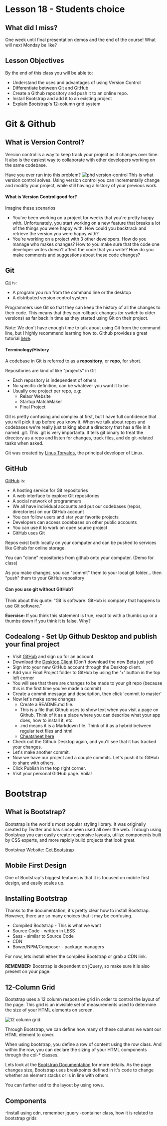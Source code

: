 # Lesson 18 - Students choice

## What did I miss?
One week until final presentation demos and the end of the course!  What will next Monday be like?

## Lesson Objectives
By the end of this class you will be able to:
* Understand the uses and advantages of using Version Control
* Differentiate between Git and GitHub
* Create a Github repository and push it to an online repo.
* Install Bootstrap and add it to an existing project
* Explain Bootstrap's 12-column grid system

Git & Github
=====

## What is Version Control?
Version control is a way to keep track your project as it changes over time.  It also is the easiest way to collaborate with other developers working on the same codebase.

Have you ever run into this problem? 
![phd version-control](phd101212s.png)
This is what version control solves.  Using version control you can incrementally change and modify your project, while still having a history of your previous work. 

#### What is Version Control good for?

Imagine these scenarios 
* You've been working on a project for weeks that you're pretty happy with.  Unfortunately, you start working on a new feature that breaks a lot of the things you were happy with.  How could you backtrack and retrieve the version you were happy with?
* You're working on a project with 3 other developers.  How do you manage who makes changes?  How to you make sure that the code one developer writes doesn't affect the code that you write?  How do you make comments and suggestions about these code changes?

## Git

[Git](https://git-scm.com/) is:

- A program you run from the command line or the desktop
- A distributed version control system

Programmers use Git so that they can keep the history of all the changes to their code. This means that they can rollback changes (or switch to older versions) as far back in time as they started using Git on their project.  

Note: We don't have enough time to talk about using Git from the command line, but I highly recommend learning how to. Github provides a great tutorial [here](https://try.github.io/).


#### Terminology/History

A codebase in Git is referred to as a **repository**, or **repo**, for short.

Repositories are kind of like "projects" in Git
  * Each repository is independent of others.
  * No specific definition, can be whatever you want it to be.
  * Usually one project per repo, e.g:
    * Relaxr Website
    * Startup MatchMaker
    * Final Project

Git is pretty confusing and complex at first, but I have full confidence that you will pick it up before you know it. When we talk about repos and codebases we're really just talking about a directory that has a file in it named .git. This .git is very importanta.  It tells git binary to treat the directory as a repo and listen for changes, track files, and do git-related tasks when asked.

Git was created by [Linus Torvalds](https://en.wikipedia.org/wiki/Linus_Torvalds), the principal developer of Linux.


## GitHub

[GitHub](https://github.com/) is:

- A hosting service for Git repositories
- A web interface to explore Git repositories
- A social network of programmers
- We all have individual accounts and put our codebases (repos, directories) on our GitHub account
- You can follow users and star your favorite projects
- Developers can access codebases on other public accounts
- You can use it to work on open source project
- GitHub uses Git

Repos exist both locally on your computer and can be pushed to services like Github for online storage.

You can "clone" repositories from github onto your computer. (Demo for class)

As you make changes, you can "commit" them to your local git folder... then "push" them to your GitHub repository

#### Can you use git without GitHub?

Think about this quote: “Git is software. GitHub is company that happens to use Git software.”  

**Exercise:** If you think this statement is true, react to with a thumbs up or a thumbs down if you think it is false. Why?

## Codealong - Set Up Github Desktop and publish your final project

* Visit [GitHub](https://github.com/) and sign up for an account.
* Download the [Desktop Client](https://desktop.github.com/) (Don't download the new Beta just yet)
* Sign into your new GitHub account through the Desktop client.
* Add your Final Project folder to GitHub by using the '+' button in the top left corner
* You will see that there are changes to be made to your git repo (because this is the first time you've made a commit)
* Create a commit message and description, then click 'commit to master'
* Now let's make some changes
  * Create a README.md file.
  * This is a file that Github uses to show text when you visit a page on Github.  Think of it as a place where you can describe what your app does, how to install it, etc.
  * .md means it is a Markdown file. Think of it as a hybrid between regular text files and html
  * [Cheatsheet here](https://github.com/adam-p/markdown-here/wiki/Markdown-Cheatsheet)
* Check out the Github Desktop again, and you'll see that it has tracked your changes.
* Let's make another commit.
* Now we have our project and a couple commits.  Let's push it to GitHub to share with others.
* Click Publish in the top right corner.
* Visit your personal GitHub page. Voila!


Bootstrap
====

## What is Bootstrap?

Bootstrap is the world's most popular styling library.  It was originally created by Twitter and has since been used all over the web.  Through using Bootstrap you can easily create responsive layouts, utilize components built by CSS experts, and more rapidly build projects that look great.

Bootstrap Website: [Get Bootstrap](http://getbootstrap.com/)

## Mobile First Design

One of Bootstrap's biggest features is that it is focused on mobile first design, and easily scales up. 

## Installing Bootstrap
Thanks to the documentation, it's pretty clear how to install Bootstrap.  However, there are so many choices that it may be confusing.
* Compiled Bootstrap - This is what we want
* Source Code - written in LESS
* Sass - similar to Source Code
* CDN 
* Bower/NPM/Composer - package managers

For now, lets install either the compiled Bootstrap or grab a CDN link.

<strong>REMEMBER:</strong> Bootstrap is dependent on jQuery, so make sure it is also present on your page.

## 12-Column Grid

Bootstrap uses a 12 column responsive grid in order to control the layout of the page.  This grid is an invisible set of measurements used to determine the size of your HTML elements on screen.

![12 column grid](960-grid.png)

Through Bootstrap, we can define how many of these columns we want our HTML element to cover.

When using bootstrap, you define a row of content using the row class.  And within the row, you can declare the sizing of your HTML components through the col-* classes.

Lets look at the [Bootstrap Documentation](http://getbootstrap.com/css/#grid-intro) for more details.
As the page changes size, Bootstrap uses breakpoints defined in it's code to change whether an element stacks or is in line with others.  

You can further add to the layout by using rows.  

## Components


-Install using cdn, remember jquery
-container class, how it is related to bootstrap grids

